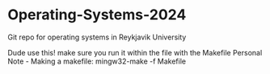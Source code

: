 # Operating-Systems-2024
Git repo for operating systems in Reykjavik University


Dude use this! make sure you run it within the file with the Makefile
Personal Note - Making a makefile: mingw32-make -f Makefile 